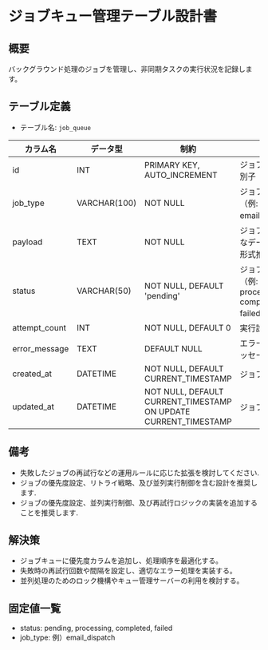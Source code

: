 # ジョブキュー管理テーブル設計書

## 概要
バックグラウンド処理のジョブを管理し、非同期タスクの実行状況を記録します。

## テーブル定義
- テーブル名: `job_queue`

| カラム名       | データ型      | 制約                                      | 説明                                      |
|----------------|---------------|-------------------------------------------|-------------------------------------------|
| id             | INT           | PRIMARY KEY, AUTO_INCREMENT               | ジョブの一意な識別子                         |
| job_type       | VARCHAR(100)  | NOT NULL                                  | ジョブの種類（例: email_dispatch）         |
| payload        | TEXT          | NOT NULL                                  | ジョブ実行に必要なデータ（JSON形式推奨）      |
| status         | VARCHAR(50)   | NOT NULL, DEFAULT 'pending'               | ジョブの状態（例: pending, processing, completed, failed） |
| attempt_count  | INT           | NOT NULL, DEFAULT 0                       | 実行試行回数                                |
| error_message  | TEXT          | DEFAULT NULL                              | エラー発生時のメッセージ                      |
| created_at     | DATETIME      | NOT NULL, DEFAULT CURRENT_TIMESTAMP       | ジョブ登録日時                              |
| updated_at     | DATETIME      | NOT NULL, DEFAULT CURRENT_TIMESTAMP ON UPDATE CURRENT_TIMESTAMP | ジョブ更新日時    |

## 備考
- 失敗したジョブの再試行などの運用ルールに応じた拡張を検討してください.
- ジョブの優先度設定、リトライ戦略、及び並列実行制御を含む設計を推奨します.
- ジョブの優先度設定、並列実行制御、及び再試行ロジックの実装を追加することを推奨します.

## 解決策
- ジョブキューに優先度カラムを追加し、処理順序を最適化する。
- 失敗時の再試行回数や間隔を設定し、適切なエラー処理を実装する。
- 並列処理のためのロック機構やキュー管理サーバーの利用を検討する。

## 固定値一覧
- status: pending, processing, completed, failed
- job_type: 例）email_dispatch
